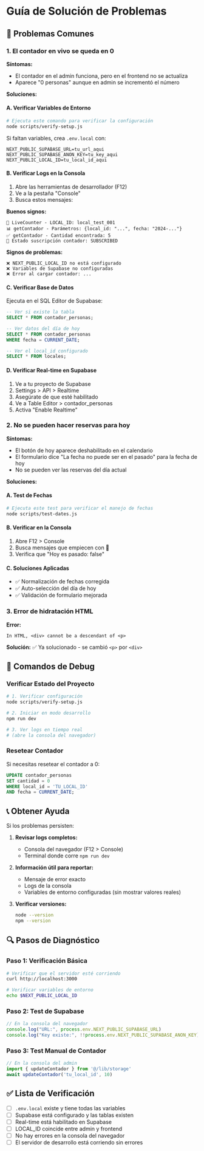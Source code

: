 # Guía de Solución de Problemas

## 🚨 Problemas Comunes

### 1. El contador en vivo se queda en 0

**Síntomas:**
- El contador en el admin funciona, pero en el frontend no se actualiza
- Aparece "0 personas" aunque en admin se incrementó el número

**Soluciones:**

#### A. Verificar Variables de Entorno
```bash
# Ejecuta este comando para verificar la configuración
node scripts/verify-setup.js
```

Si faltan variables, crea `.env.local` con:
```env
NEXT_PUBLIC_SUPABASE_URL=tu_url_aqui
NEXT_PUBLIC_SUPABASE_ANON_KEY=tu_key_aqui
NEXT_PUBLIC_LOCAL_ID=tu_local_id_aqui
```

#### B. Verificar Logs en la Consola
1. Abre las herramientas de desarrollador (F12)
2. Ve a la pestaña "Console"
3. Busca estos mensajes:

**Buenos signos:**
```
🔧 LiveCounter - LOCAL_ID: local_test_001
📊 getContador - Parámetros: {local_id: "...", fecha: "2024-..."}
✅ getContador - Cantidad encontrada: 5
📡 Estado suscripción contador: SUBSCRIBED
```

**Signos de problemas:**
```
❌ NEXT_PUBLIC_LOCAL_ID no está configurado
❌ Variables de Supabase no configuradas
❌ Error al cargar contador: ...
```

#### C. Verificar Base de Datos
Ejecuta en el SQL Editor de Supabase:
```sql
-- Ver si existe la tabla
SELECT * FROM contador_personas;

-- Ver datos del día de hoy
SELECT * FROM contador_personas 
WHERE fecha = CURRENT_DATE;

-- Ver el local_id configurado
SELECT * FROM locales;
```

#### D. Verificar Real-time en Supabase
1. Ve a tu proyecto de Supabase
2. Settings > API > Realtime
3. Asegúrate de que esté habilitado
4. Ve a Table Editor > contador_personas
5. Activa "Enable Realtime"

### 2. No se pueden hacer reservas para hoy

**Síntomas:**
- El botón de hoy aparece deshabilitado en el calendario
- El formulario dice "La fecha no puede ser en el pasado" para la fecha de hoy
- No se pueden ver las reservas del día actual

**Soluciones:**

#### A. Test de Fechas
```bash
# Ejecuta este test para verificar el manejo de fechas
node scripts/test-dates.js
```

#### B. Verificar en la Consola
1. Abre F12 > Console
2. Busca mensajes que empiecen con 📅
3. Verifica que "Hoy es pasado: false"

#### C. Soluciones Aplicadas
- ✅ Normalización de fechas corregida
- ✅ Auto-selección del día de hoy
- ✅ Validación de formulario mejorada

### 3. Error de hidratación HTML

**Error:**
```
In HTML, <div> cannot be a descendant of <p>
```

**Solución:** ✅ Ya solucionado - se cambió `<p>` por `<div>`

## 🔧 Comandos de Debug

### Verificar Estado del Proyecto
```bash
# 1. Verificar configuración
node scripts/verify-setup.js

# 2. Iniciar en modo desarrollo
npm run dev

# 3. Ver logs en tiempo real
# (abre la consola del navegador)
```

### Resetear Contador
Si necesitas resetear el contador a 0:
```sql
UPDATE contador_personas 
SET cantidad = 0 
WHERE local_id = 'TU_LOCAL_ID' 
AND fecha = CURRENT_DATE;
```

## 📞 Obtener Ayuda

Si los problemas persisten:

1. **Revisar logs completos:**
   - Consola del navegador (F12 > Console)
   - Terminal donde corre `npm run dev`

2. **Información útil para reportar:**
   - Mensaje de error exacto
   - Logs de la consola
   - Variables de entorno configuradas (sin mostrar valores reales)

3. **Verificar versiones:**
   ```bash
   node --version
   npm --version
   ```

## 🔍 Pasos de Diagnóstico

### Paso 1: Verificación Básica
```bash
# Verificar que el servidor esté corriendo
curl http://localhost:3000

# Verificar variables de entorno
echo $NEXT_PUBLIC_LOCAL_ID
```

### Paso 2: Test de Supabase
```javascript
// En la consola del navegador
console.log("URL:", process.env.NEXT_PUBLIC_SUPABASE_URL)
console.log("Key existe:", !!process.env.NEXT_PUBLIC_SUPABASE_ANON_KEY)
```

### Paso 3: Test Manual de Contador
```javascript
// En la consola del admin
import { updateContador } from '@/lib/storage'
await updateContador('tu_local_id', 10)
```

## ✅ Lista de Verificación

- [ ] `.env.local` existe y tiene todas las variables
- [ ] Supabase está configurado y las tablas existen
- [ ] Real-time está habilitado en Supabase
- [ ] LOCAL_ID coincide entre admin y frontend
- [ ] No hay errores en la consola del navegador
- [ ] El servidor de desarrollo está corriendo sin errores 